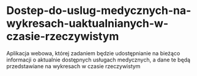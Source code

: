 # Dostep-do-uslug-medycznych-na-wykresach-uaktualnianych-w-czasie-rzeczywistym
 Aplikacja webowa, której zadaniem będzie udostępnianie na bieżąco informacji o aktualnie dostępnych usługach medycznych, a dane te będą przedstawiane na wykresach w czasie rzeczywistym
